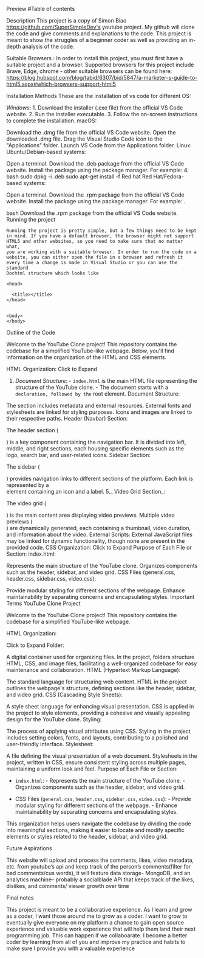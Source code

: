 Preview
#Table of contents

Description This project is a copy of Simon Biao https://github.com/SuperSimpleDev's youtube project. My github will clone the code and give comments and explanations to the code. This project is meant to show the struggles of a beginner coder as well as providing an in- depth analysis of the code.

Suitable Browsers : In order to install this project, you must first have a suitable project and a browser. Supported browsers for this project include Brave, Edge, chrome - other suitable browsers can be found here: https://blog.hubspot.com/blog/tabid/6307/bid/5847/a-marketer-s-guide-to-html5.aspx#which-browsers-support-html5

Installation Methods These are the installation of vs code for different OS:

_Windows_: 1. Download the installer (.exe file) from the official VS Code website. 2. Run the installer executable. 3. Follow the on-screen instructions to complete the installation.
macOS:

Download the .dmg file from the official VS Code website.
Open the downloaded .dmg file.
Drag the Visual Studio Code icon to the "Applications" folder.
Launch VS Code from the Applications folder.
Linux: Ubuntu/Debian-based systems:

Open a terminal.
Download the .deb package from the official VS Code website.
Install the package using the package manager. For example: 4.
bash
sudo dpkg -i .deb
sudo apt-get install -f
Red hat Red Hat/Fedora-based systems:

Open a terminal. Download the .rpm package from the official VS Code website. Install the package using the package manager. For example: .

bash
Download the .rpm package from the official VS Code website.
Running the project

  
  

    Running the project is pretty simple, but a few things need to be kept in mind. If you have a default browser, the browser might not support HTML5 and other websites, so you need to make sure that no matter what,
    you are working with a suitable browser. In order to run the code on a website, you can either open the file in a browser and refresh it every time a change is made in Visual Studio or you can use the standard
    Dochtml structure which looks like
  



  
  
  <!DOCTYPE html>
  
  <html>
    
    <head>
      
      <title></title>
    </head>

    
    <body>
    </body>
  
  </html>

Outline of the Code

Welcome to the YouTube Clone project! This repository contains the codebase for a simplified YouTube-like webpage. Below, you'll find information on the organization of the HTML and CSS elements.

HTML Organization:
Click to Expand
1. _Document Structure_: - `index.html` is the main HTML file representing the structure of the YouTube clone. - The document starts with a `` declaration, followed by the `` root element.
Document Structure:

The <head> section includes metadata and external resources.
External fonts and stylesheets are linked for styling purposes.
Icons and images are linked to their respective paths.
Header (Navbar) Section:

The header section (<div class="header">) is a key component containing the navigation bar.
It is divided into left, middle, and right sections, each housing specific elements such as the logo, search bar, and user-related icons.
Sidebar Section:

The sidebar (<nav class="sidebar">) provides navigation links to different sections of the platform.
Each link is represented by a <div> element containing an icon and a label.
5._ Video Grid Section_:

The video grid (<div class="video-grid">) is the main content area displaying video previews.
Multiple video previews (<div class="video-preview">) are dynamically generated, each containing a thumbnail, video duration, and information about the video.
External Scripts:
External JavaScript files may be linked for dynamic functionality, though none are present in the provided code.
CSS Organization:
Click to Expand
Purpose of Each File or Section:
index.html:

Represents the main structure of the YouTube clone.
Organizes components such as the header, sidebar, and video grid.
CSS Files (general.css, header.css, sidebar.css, video.css):

Provide modular styling for different sections of the webpage.
Enhance maintainability by separating concerns and encapsulating styles.
Important Terms YouTube Clone Project

Welcome to the YouTube Clone project! This repository contains the codebase for a simplified YouTube-like webpage.

HTML Organization:

Click to Expand
Folder:

A digital container used for organizing files. In the project, folders structure HTML, CSS, and image files, facilitating a well-organized codebase for easy maintenance and collaboration.
HTML (Hypertext Markup Language):

The standard language for structuring web content. HTML in the project outlines the webpage's structure, defining sections like the header, sidebar, and video grid.
CSS (Cascading Style Sheets):

A style sheet language for enhancing visual presentation. CSS is applied in the project to style elements, providing a cohesive and visually appealing design for the YouTube clone.
Styling:

The process of applying visual attributes using CSS. Styling in the project includes setting colors, fonts, and layouts, contributing to a polished and user-friendly interface.
Stylesheet:

A file defining the visual presentation of a web document. Stylesheets in the project, written in CSS, ensure consistent styling across multiple pages, maintaining a uniform look and feel.
Purpose of Each File or Section:

- `index.html`: - Represents the main structure of the YouTube clone. - Organizes components such as the header, sidebar, and video grid.

- CSS Files (`general.css`, `header.css`, `sidebar.css`, `video.css`): - Provide modular styling for different sections of the webpage. - Enhance maintainability by separating concerns and encapsulating styles.

This organization helps users navigate the codebase by dividing the code into meaningful sections, making it easier to locate and modify specific elements or styles related to the header, sidebar, and video grid.

Future Aspirations

This website will upload and process the comments, likes, video metadata, etc. from youtube’s api and keep track of the person’s comments(filter for bad comments/cus words), it will feature data storage- MongoDB, and an analytics machine– probably a socialblade APi that keeps track of the likes, dislikes, and comments/ viewer growth over time

Final notes

This project is meant to be a collaborative experience. As I learn and grow as a coder, I want those around me to grow as a coder. I want to grow to eventually give everyone on my platform a chance to gain open source experience and valuable work experience that will help them land their next programming job. This can happen if we collaboarate. I become a better coder by learning from all of you and improve my practice and habits to make sure I provide you with a valuable experience
